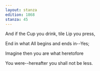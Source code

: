 ```yaml
---
layout: stanza
edition: 1868
stanza: 45
---
```


And if the Cup you drink, tile Lip you press,

End in what All begins and ends in--Yes;

Imagine then you are what heretofore

You were--hereafter you shall not be less.